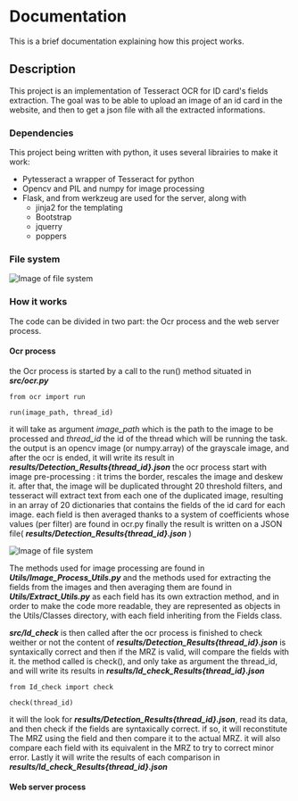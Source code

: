 # Documentation

This is a brief documentation explaining how this project works.

## Description

This project is an implementation of Tesseract OCR for ID card's fields extraction. The goal was to be able to upload an image of an id card in the website,
and then to get a json file with all the extracted informations.

### Dependencies
This project being written with python, it uses several librairies to make it work:

- Pytesseract a wrapper of Tesseract for python
- Opencv and PIL and numpy for image processing 
- Flask, and from werkzeug are used for the server, along with
  - jinja2 for the templating
  - Bootstrap
  - jquerry
  - poppers

### File system

![Image of file system](https://github.com/everycheck/Pytesseract-Opencv/edit/master/Documentation/images/fileSystem.png)

### How it works

The code can be divided in two part: the Ocr process and the web server process.

#### Ocr process

the Ocr process is started by a call to the run() method situated in __*src/ocr.py*__

```
from ocr import run

run(image_path, thread_id)
```
it will take as argument *image_path* which is the path to the image to be processed and *thread_id* the id of the thread which will be running the task. the output is an opencv image (or numpy.array) of the grayscale image, and after the ocr is ended, it will write its result in __*results/Detection_Results{thread_id}.json*__
the ocr process start with image pre-processing : it trims the border, rescales the image and deskew it. after that, the image will be duplicated throught 20 threshold filters, and tesseract will extract text from each one of the duplicated image, resulting in an array of 20 dictionaries that contains the fields of the id card for each image. each field is then averaged thanks to a system of coefficients whose values (per filter) are found in ocr.py
finally the result is written on a JSON file( __*results/Detection_Results{thread_id}.json*__ )

![Image of file system](https://github.com/everycheck/Pytesseract-Opencv/edit/master/Documentation/images/schema1.png)

The methods used for image processing are found in __*Utils/Image_Process_Utils.py*__ and the methods used for extracting the fields from the images and then averaging them are found in __*Utils/Extract_Utils.py*__
as each field has its own extraction method, and in order to make the code more readable, they are represented as objects in the Utils/Classes directory, with each field inheriting from the Fields class.

__*src/Id_check*__ is then called after the ocr process is finished to check weither or not the content of __*results/Detection_Results{thread_id}.json*__ is syntaxically correct and then if the MRZ is valid, will compare the fields with it.
the method called is check(), and only take as argument the thread_id, and will write its results in __*results/Id_check_Results{thread_id}.json*__
```
from Id_check import check

check(thread_id)
```
it will the look for __*results/Detection_Results{thread_id}.json*__, read its data, and then check if the fields are syntaxically correct. if so, it will reconstitute The MRZ using the field and then compare it to the actual MRZ. it will also compare each field with its equivalent in the MRZ to try to correct minor error. Lastly it will write the results of each comparison in __*results/Id_check_Results{thread_id}.json*__

#### Web server process